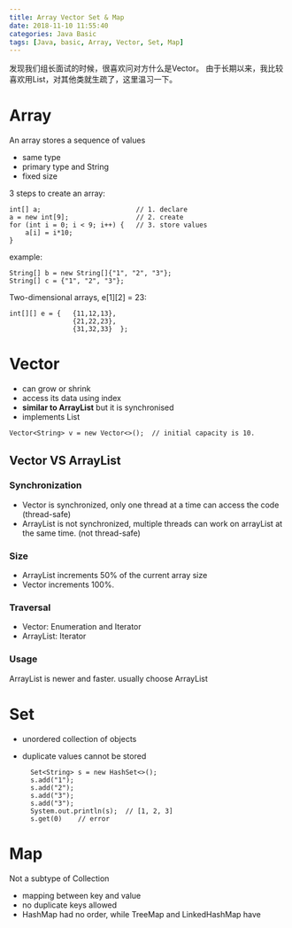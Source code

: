 ```yaml
---
title: Array Vector Set & Map
date: 2018-11-10 11:55:40
categories: Java Basic
tags: [Java, basic, Array, Vector, Set, Map]
---
```


发现我们组长面试的时候，很喜欢问对方什么是Vector。
由于长期以来，我比较喜欢用List，对其他类就生疏了，这里温习一下。

# Array

An array stores a sequence of values

- same type
- primary type and String
- fixed size

<!--more-->

3 steps to create an array:

	int[] a;						// 1. declare
	a = new int[9];					// 2. create
	for (int i = 0; i < 9; i++) {	// 3. store values
		a[i] = i*10;
	}

example:

	String[] b = new String[]{"1", "2", "3"};
	String[] c = {"1", "2", "3"};

Two-dimensional arrays, e[1][2] = 23:

	int[][] e = {	{11,12,13},
					{21,22,23},
					{31,32,33}	};

# Vector

- can grow or shrink
- access its data using index
- **similar to ArrayList** but it is synchronised
- implements List

```
Vector<String> v = new Vector<>();	// initial capacity is 10.
```

## Vector VS ArrayList

### Synchronization
	
- Vector is synchronized, only one thread at a time can access the code (thread-safe)
- ArrayList is not synchronized, multiple threads can work on arrayList at the same time. (not thread-safe)

### Size
 - ArrayList increments 50% of the current array size 
 - Vector increments 100%.
 
### Traversal
 - Vector: Enumeration and Iterator 
 - ArrayList: Iterator

### Usage
ArrayList is newer and faster. usually choose ArrayList

# Set

- unordered collection of objects
- duplicate values cannot be stored

		Set<String> s = new HashSet<>();
		s.add("1");
		s.add("2");
		s.add("3");
		s.add("3");
		System.out.println(s);	// [1, 2, 3]
		s.get(0)	// error


# Map

Not a subtype of Collection

- mapping between key and value
- no duplicate keys allowed
- HashMap had no order, while TreeMap and LinkedHashMap have
